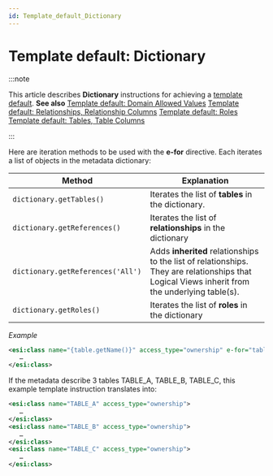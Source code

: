 ```yaml
---
id: Template_default_Dictionary
---
```


# Template default: Dictionary




:::note

This article describes **Dictionary** instructions for achieving a [ template default](/docs/Web_and_app_UIs/Your_own_template_default/Template_default_creating_and_reapplying_your_own_defaults.md).
**See also**
[Template default: Domain Allowed Values](/docs/Web_and_app_UIs/Your_own_template_default/Template_default_Domain_allowed_values.md)
[Template default: Relationships, Relationship Columns](/docs/Web_and_app_UIs/Your_own_template_default/Template_default_Relationships.md)
[Template default: Roles](/docs/Web_and_app_UIs/Your_own_template_default/Template_default_Roles.md)
[Template default: Tables, Table Columns](/docs/Web_and_app_UIs/Your_own_template_default/Template_default_Tables.md)

:::

Here are iteration methods to be used with the **e-for** directive. Each iterates a list of objects in the metadata dictionary:

|**Method**|**Explanation**|
|--------|--------|
|`dictionary.getTables() `|Iterates the list of **tables** in the dictionary.|
|`dictionary.getReferences() `|Iterates the list of **relationships** in the dictionary|
|`dictionary.getReferences('All') `|Adds **inherited** relationships to the list of relationships. They are relationships that Logical Views inherit from the underlying table(s).|
|`dictionary.getRoles() `|Iterates the list of **roles** in the dictionary|



*Example*

```xml
<esi:class name="{table.getName()}" access_type="ownership" e-for="table in dictionary.getTables()">
   …
</esi:class>

```

If the metadata describe 3 tables TABLE_A, TABLE_B, TABLE_C, this example template instruction translates into:

```xml
<esi:class name="TABLE_A" access_type="ownership">
   …
</esi:class>
<esi:class name="TABLE_B" access_type="ownership">
   …
</esi:class>
<esi:class name="TABLE_C" access_type="ownership">
   …
</esi:class>

```

 